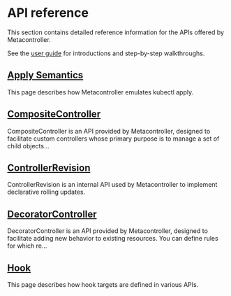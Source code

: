 # API reference

This section contains detailed reference information for the APIs offered by Metacontroller.

See the [user guide](./guide.md) for introductions and step-by-step walkthroughs.

## [Apply Semantics](./api/apply.md)

This page describes how Metacontroller emulates kubectl apply.

## [CompositeController](./api/compositecontroller.md)

CompositeController is an API provided by Metacontroller, designed to facilitate custom controllers whose primary purpose is to manage a set of child objects...

## [ControllerRevision](./api/controllerrevision.md)

ControllerRevision is an internal API used by Metacontroller to implement declarative rolling updates.

## [DecoratorController](./api/decoratorcontroller.md)

DecoratorController is an API provided by Metacontroller, designed to facilitate adding new behavior to existing resources. You can define rules for which re...

## [Hook](./api/hook.md)

This page describes how hook targets are defined in various APIs.
